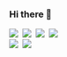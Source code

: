 ### Hi there 👋

<!--
**ingbox/Ingbox** is a ✨ _special_ ✨ repository because its `README.md` (this file) appears on your GitHub profile.


Here are some ideas to get you started:

- 🔭 I’m currently working on ...
- 🌱 I’m currently learning ...
- 👯 I’m looking to collaborate on ...
- 🤔 I’m looking for help with ...
- 💬 Ask me about ...
- 📫 How to reach me: ...
- 😄 Pronouns: ...
- ⚡ Fun fact: ...
-->

<img src="https://img.shields.io/badge/Python-orange?style=flat-square&logo=Python&logoColor=white"/></a>&nbsp;
<img src="https://img.shields.io/badge/React-blue?style=flat-square&logo=React&logoColor=white"/></a>&nbsp;
<img src="https://img.shields.io/badge/NextJS-purple?style=flat-square&logo=NextJS&logoColor=white"/></a>&nbsp;
<img src="https://img.shields.io/badge/P5JS-pink?style=flat-square&logo=P5JS&logoColor=white"/></a>&nbsp;<br>
<img src="https://img.shields.io/badge/Adobe-skyblue?style=flat-square&logo=JavaScript&logoColor=white"/></a>&nbsp;
<img src="https://img.shields.io/badge/Adobe-red?style=flat-square&logo=Adobe&logoColor=white"/></a>&nbsp;
